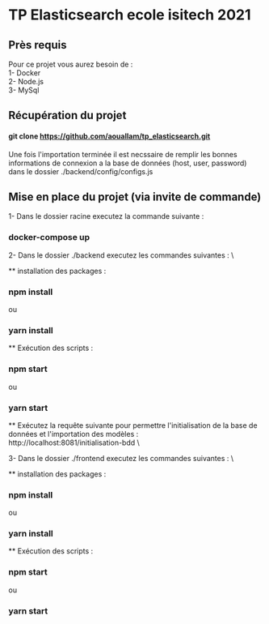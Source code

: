 # TP Elasticsearch ecole isitech 2021

## Près requis
Pour ce projet vous aurez besoin de : \
    1- Docker \
    2- Node.js \
    3- MySql 

## Récupération du projet

#### git clone https://github.com/aouallam/tp_elasticsearch.git

Une fois l'importation terminée il est necssaire de remplir les bonnes informations de connexion a la base de données (host, user, password) dans le dossier ./backend/config/configs.js

## Mise en place du projet (via invite de commande)

1- Dans le dossier racine executez la commande suivante : 

### docker-compose up

2- Dans le dossier ./backend executez les commandes suivantes : \

** installation des packages  :

### npm install 
ou
### yarn install

** Exécution des scripts : 

### npm start 
ou
### yarn start

** Exécutez la requête suivante pour permettre l'initialisation de la base de données et l'importation des modèles : \
http://localhost:8081/initialisation-bdd \

3- Dans le dossier ./frontend executez les commandes suivantes : \

** installation des packages  :

### npm install 
ou
### yarn install

** Exécution des scripts : 

### npm start 
ou
### yarn start



